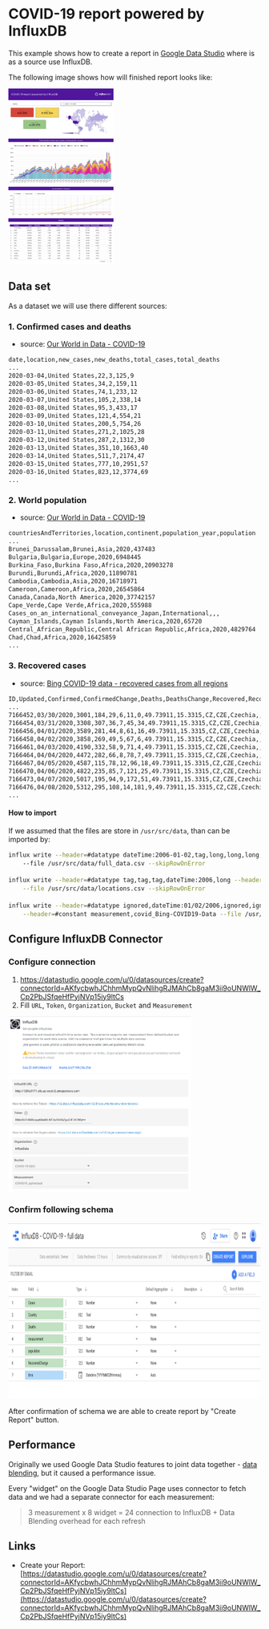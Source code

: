 # COVID-19 report powered by InfluxDB

This example shows how to create a report in [Google Data Studio](https://datastudio.google.com/s/p19vh-b82Sw) where is as a source use InfluxDB. 

The following image shows how will finished report looks like:

[<img src="COVID-19_report_powered_by_InfluxDB.png" height="350px">](https://datastudio.google.com/s/p19vh-b82Sw) 

## Data set

As a dataset we will use there different sources:

### 1. Confirmed cases and deaths

- source: [Our World in Data - COVID-19](https://github.com/owid/covid-19-data/blob/master/public/data/ecdc/full_data.csv) 

```csv
date,location,new_cases,new_deaths,total_cases,total_deaths
...
2020-03-04,United States,22,3,125,9
2020-03-05,United States,34,2,159,11
2020-03-06,United States,74,1,233,12
2020-03-07,United States,105,2,338,14
2020-03-08,United States,95,3,433,17
2020-03-09,United States,121,4,554,21
2020-03-10,United States,200,5,754,26
2020-03-11,United States,271,2,1025,28
2020-03-12,United States,287,2,1312,30
2020-03-13,United States,351,10,1663,40
2020-03-14,United States,511,7,2174,47
2020-03-15,United States,777,10,2951,57
2020-03-16,United States,823,12,3774,69
...
```

### 2. World population

- source: [Our World in Data - COVID-19](https://github.com/owid/covid-19-data/blob/master/public/data/ecdc/locations.csv)

```csv
countriesAndTerritories,location,continent,population_year,population
...
Brunei_Darussalam,Brunei,Asia,2020,437483
Bulgaria,Bulgaria,Europe,2020,6948445
Burkina_Faso,Burkina Faso,Africa,2020,20903278
Burundi,Burundi,Africa,2020,11890781
Cambodia,Cambodia,Asia,2020,16718971
Cameroon,Cameroon,Africa,2020,26545864
Canada,Canada,North America,2020,37742157
Cape_Verde,Cape Verde,Africa,2020,555988
Cases_on_an_international_conveyance_Japan,International,,,
Cayman_Islands,Cayman Islands,North America,2020,65720
Central_African_Republic,Central African Republic,Africa,2020,4829764
Chad,Chad,Africa,2020,16425859
...
```

### 3. Recovered cases

- source: [Bing COVID-19 data - recovered cases from all regions](https://github.com/microsoft/Bing-COVID-19-Data/blob/master/data/Bing-COVID19-Data.csv)

```csv
ID,Updated,Confirmed,ConfirmedChange,Deaths,DeathsChange,Recovered,RecoveredChange,Latitude,Longitude,ISO2,ISO3,Country_Region,AdminRegion1,AdminRegion2
...
7166452,03/30/2020,3001,184,29,6,11,0,49.73911,15.3315,CZ,CZE,Czechia,,
7166454,03/31/2020,3308,307,36,7,45,34,49.73911,15.3315,CZ,CZE,Czechia,,
7166456,04/01/2020,3589,281,44,8,61,16,49.73911,15.3315,CZ,CZE,Czechia,,
7166458,04/02/2020,3858,269,49,5,67,6,49.73911,15.3315,CZ,CZE,Czechia,,
7166461,04/03/2020,4190,332,58,9,71,4,49.73911,15.3315,CZ,CZE,Czechia,,
7166464,04/04/2020,4472,282,66,8,78,7,49.73911,15.3315,CZ,CZE,Czechia,,
7166467,04/05/2020,4587,115,78,12,96,18,49.73911,15.3315,CZ,CZE,Czechia,,
7166470,04/06/2020,4822,235,85,7,121,25,49.73911,15.3315,CZ,CZE,Czechia,,
7166473,04/07/2020,5017,195,94,9,172,51,49.73911,15.3315,CZ,CZE,Czechia,,
7166476,04/08/2020,5312,295,108,14,181,9,49.73911,15.3315,CZ,CZE,Czechia,,
...
```

#### How to import

If we assumed that the files are store in `/usr/src/data`, than can be imported by:

```bash
influx write --header=#datatype dateTime:2006-01-02,tag,long,long,long,long --header=#constant measurement,covid_full_data \ 
    --file /usr/src/data/full_data.csv --skipRowOnError

influx write --header=#datatype tag,tag,tag,dateTime:2006,long --header=#constant measurement,covid_locations \
    --file /usr/src/data/locations.csv --skipRowOnError

influx write --header=#datatype ignored,dateTime:01/02/2006,ignored,ignored,ignored,ignored,long,long,ignored,ignored,tag,tag,tag,tag,tag \
    --header=#constant measurement,covid_Bing-COVID19-Data --file /usr/src/data/Bing-COVID19-Data.csv --skipRowOnError
```

## Configure InfluxDB Connector

### Configure connection

1. https://datastudio.google.com/u/0/datasources/create?connectorId=AKfycbwhJChhmMypQvNlihgRJMAhCb8gaM3ii9oUNWlW_Cp2PbJSfqeHfPyjNVp15iy9ltCs
1. Fill `URL`, `Token`, `Organization`, `Bucket` and `Measurement`

<img src="GDS-configuration.png" height="350px">

### Confirm following schema

<img src="GDS-schema.png" height="350px">

After confirmation of schema we are able to create report by "Create Report" button.

## Performance

Originally we used Google Data Studio features to joint data together - [data blending](https://support.google.com/datastudio/answer/9061420?hl=en&ref_topic=9061419), but it caused a performance issue.

Every "widget" on the Google Data Studio Page uses connector to fetch data and we had a separate connector for each measurement:

> 3 measurement x 8 widget = 24 connection to InfluxDB + Data Blending overhead for each refresh    

## Links

- Create your Report: [https://datastudio.google.com/u/0/datasources/create?connectorId=AKfycbwhJChhmMypQvNlihgRJMAhCb8gaM3ii9oUNWlW_Cp2PbJSfqeHfPyjNVp15iy9ltCs](https://datastudio.google.com/u/0/datasources/create?connectorId=AKfycbwhJChhmMypQvNlihgRJMAhCb8gaM3ii9oUNWlW_Cp2PbJSfqeHfPyjNVp15iy9ltCs)

